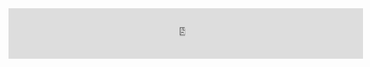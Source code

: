 <iframe src="https://api.a632079.me/?callback=poi&encode=text" height="100px" width="700px" frameborder="0" scrolling="no"> </iframe>

